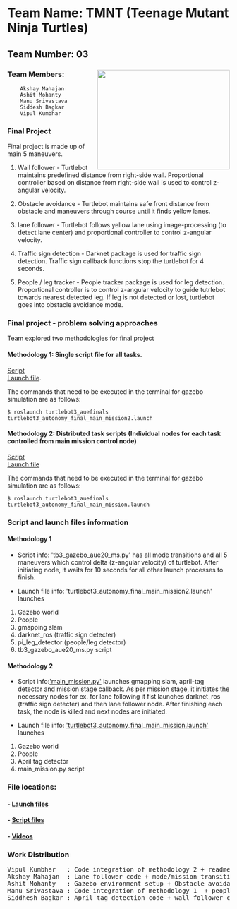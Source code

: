 # Team Name: TMNT (Teenage Mutant Ninja Turtles)	

## Team Number: 03  
### Team Members: <img align="right" width="300" height="226" src="https://raw.githubusercontent.com/vipulkumbhar/AuE893Spring20_VipulKumbhar/master/catkin_ws/git_readme_files/ninja_turtles_PNG55.png">   	
		Akshay Mahajan 
		Ashit Mohanty  
		Manu Srivastava  
		Siddesh Bagkar  
		Vipul Kumbhar  
		  
### Final Project 

Final project is made up of main 5 maneuvers.    
  
1) Wall follower - Turtlebot maintains predefined distance from right-side wall. Proportional controller based on distance from right-side wall is used to control z-angular velocity.  
  
2) Obstacle avoidance - Turtlebot maintains safe front distance from obstacle and maneuvers through course until it finds yellow lanes.  
  
3) lane follower - Turtlebot follows yellow lane using image-processing (to detect lane center) and proportional controller 
to control z-angular velocity.  
  
4) Traffic sign detection - Darknet package is used for traffic sign detection. Traffic sign callback functions stop the turtlebot for 4 seconds.   
  
5) People / leg tracker - People tracker package is used for leg detection. Proportional controller is to control z-angular velocity to guide tutrlebot towards nearest detected leg. If leg is not detected or lost, turtlebot goes into obstacle avoidance mode.   
  
  
### Final project - problem solving approaches   
  
Team explored two methodologies for final project
#### Methodology 1: Single script file for all tasks.  
[Script](https://github.com/vipulkumbhar/AuE893Spring20_VipulKumbhar/blob/master/catkin_ws/src/auefinals/turtlebot3_auefinals/script/tb3_gazebo_aue20_ms.py)  
[Launch file](https://github.com/vipulkumbhar/AuE893Spring20_VipulKumbhar/blob/master/catkin_ws/src/auefinals/turtlebot3_auefinals/launch/turtlebot3_autonomy_final_main_mission2.launch).     
  
The commands that need to be executed in the terminal for gazebo simulation are as follows:

```
$ roslaunch turtlebot3_auefinals turtlebot3_autonomy_final_main_mission2.launch       
```

#### Methodology 2: Distributed task scripts (Individual nodes for each task controlled from main mission control node)   
[Script](https://github.com/vipulkumbhar/AuE893Spring20_VipulKumbhar/tree/master/catkin_ws/src/auefinals/turtlebot3_auefinals/script)  
[Launch file](https://github.com/vipulkumbhar/AuE893Spring20_VipulKumbhar/tree/master/catkin_ws/src/auefinals/turtlebot3_auefinals/launch)  
  
The commands that need to be executed in the terminal for gazebo simulation are as follows:

```
$ roslaunch turtlebot3_auefinals turtlebot3_autonomy_final_main_mission.launch       
```
  
### Script and launch files information 
  
#### Methodology 1

- Script info: 'tb3_gazebo_aue20_ms.py' has all mode transitions and all 5 maneuvers which control delta (z-angular velocity) of turtlebot. After initiating node, it waits for 10 seconds for all other launch processes to finish.   
  
- Launch file info: 'turtlebot3_autonomy_final_main_mission2.launch' launches   
1) Gazebo world  
2) People   
3) gmapping slam  
4) darknet_ros (traffic sign detecter)    
5) pi_leg_detector (people/leg detector)   
6) tb3_gazebo_aue20_ms.py script   

#### Methodology 2
- Script info:['main_mission.py'](https://github.com/vipulkumbhar/AuE893Spring20_VipulKumbhar/blob/master/catkin_ws/src/auefinals/turtlebot3_auefinals/script/main_mission.py) launches gmapping slam, april-tag detector and mission stage callback. As per mission stage, it initiates the necessary nodes for ex. for lane following it fist launches darknet_ros (traffic sign detecter) and then lane follower node. After finishing each task, the node is killed and next nodes are initiated.  

- Launch file info: ['turtlebot3_autonomy_final_main_mission.launch'](https://github.com/vipulkumbhar/AuE893Spring20_VipulKumbhar/blob/master/catkin_ws/src/auefinals/turtlebot3_auefinals/launch/turtlebot3_autonomy_final_main_mission.launch) launches  
1) Gazebo world  
2) People 
3) April tag detector
4) main_mission.py script 
	  
### File locations:
#### - [Launch files](https://github.com/vipulkumbhar/AuE893Spring20_VipulKumbhar/tree/master/catkin_ws/src/auefinals/turtlebot3_auefinals/launch)     
#### - [Script files](https://github.com/vipulkumbhar/AuE893Spring20_VipulKumbhar/tree/master/catkin_ws/src/auefinals/turtlebot3_auefinals/script)  
#### - [Videos](https://github.com/vipulkumbhar/AuE893Spring20_VipulKumbhar/tree/master/catkin_ws/src/auefinals/turtlebot3_auefinals/video)

### Work Distribution

<pre>
Vipul Kumbhar 	: Code integration of methodology 2 + readme file + Traffic sign detection code
Akshay Mahajan	: Lane follower code + mode/mission transition code
Ashit Mohanty 	: Gazebo environment setup + Obstacle avoidance code
Manu Srivastava	: Code integration of methodology 1  + people/leg follower code
Siddhesh Bagkar	: April tag detection code + wall follower code
</pre>
